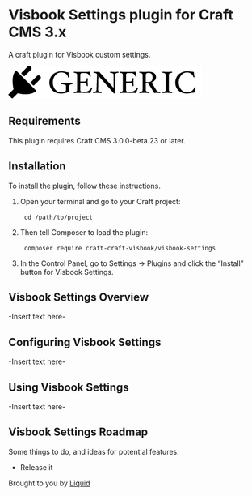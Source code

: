 # Visbook Settings plugin for Craft CMS 3.x

A craft plugin for Visbook custom settings.

![Screenshot](resources/img/plugin-logo.png)

## Requirements

This plugin requires Craft CMS 3.0.0-beta.23 or later.

## Installation

To install the plugin, follow these instructions.

1. Open your terminal and go to your Craft project:

        cd /path/to/project

2. Then tell Composer to load the plugin:

        composer require craft-craft-visbook/visbook-settings

3. In the Control Panel, go to Settings → Plugins and click the “Install” button for Visbook Settings.

## Visbook Settings Overview

-Insert text here-

## Configuring Visbook Settings

-Insert text here-

## Using Visbook Settings

-Insert text here-

## Visbook Settings Roadmap

Some things to do, and ideas for potential features:

* Release it

Brought to you by [Liquid](https://liquid.cat)
